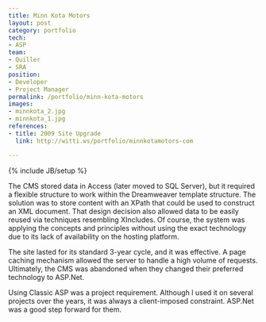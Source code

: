 ```yaml
---
title: Minn Kota Motors
layout: post
category: portfolio
tech:
- ASP
team:
- Quiller
- SRA
position:
- Developer
- Project Manager
permalink: /portfolio/minn-kota-motors
images:
- minnkota_2.jpg
- minnkota_1.jpg
references:
- title: 2009 Site Upgrade
  link: http://witti.ws/portfolio/minnkotamotors-com

---
```

{% include JB/setup %}
<div id="node-74" class="node node-portfolio node-promoted">
  <div class="content clearfix">
    <div class="field field-name-body field-type-text-with-summary field-label-hidden"><div class="field-items"><div class="field-item even"><p>The CMS stored data in Access (later moved to SQL Server), but it required a flexible structure to work within the Dreamweaver template structure. The solution was to store content with an XPath that could be used to construct an XML document. That design decision also allowed data to be easily reused via techniques resembling XIncludes. Of course, the system was applying the concepts and principles without using the exact technology due to its lack of availability on the hosting platform.</p>
<p>The site lasted for its standard 3-year cycle, and it was effective. A page caching mechanism allowed the server to handle a high volume of requests. Ultimately, the CMS was abandoned when they changed their preferred technology to ASP.Net.</p>
<p>Using Classic ASP was a project requirement. Although I used it on several projects over the years, it was always a client-imposed constraint. ASP.Net was a good step forward for them.</p>
</div></div></div>  </div>
</div>
